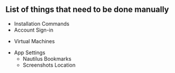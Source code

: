 ## List of things that need to be done manually
+ Installation Commands
+ Account Sign-in
* Virtual Machines
+ App Settings
  + Nautilus Bookmarks
  + Screenshots Location